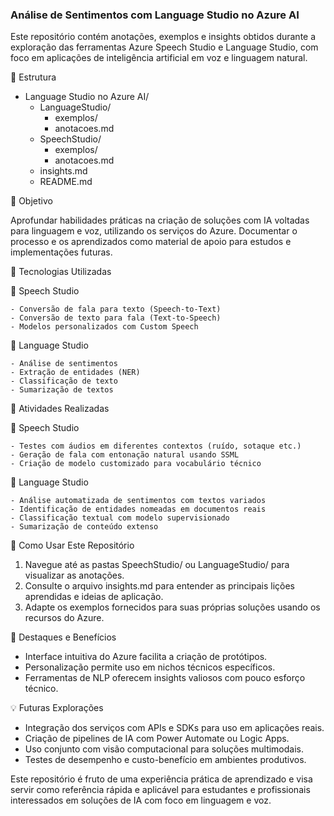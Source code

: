### Análise de Sentimentos com Language Studio no Azure AI

Este repositório contém anotações, exemplos e insights obtidos durante a exploração das ferramentas Azure Speech Studio e Language Studio, com foco em aplicações de inteligência artificial em voz e linguagem natural.

📁 Estrutura

- Language Studio no Azure AI/
    - LanguageStudio/
        - exemplos/
        - anotacoes.md
    - SpeechStudio/            
        - exemplos/
        - anotacoes.md
    - insights.md
    - README.md               

📌 Objetivo

Aprofundar habilidades práticas na criação de soluções com IA voltadas para linguagem e voz, utilizando os serviços do Azure. Documentar o processo e os aprendizados como material de apoio para estudos e implementações futuras.

🧠 Tecnologias Utilizadas

🔹 Speech Studio

    - Conversão de fala para texto (Speech-to-Text)
    - Conversão de texto para fala (Text-to-Speech)
    - Modelos personalizados com Custom Speech

🔹 Language Studio

    - Análise de sentimentos
    - Extração de entidades (NER)
    - Classificação de texto
    - Sumarização de textos

🧪 Atividades Realizadas

🔹 Speech Studio

    - Testes com áudios em diferentes contextos (ruído, sotaque etc.)
    - Geração de fala com entonação natural usando SSML
    - Criação de modelo customizado para vocabulário técnico

🔹 Language Studio

    - Análise automatizada de sentimentos com textos variados
    - Identificação de entidades nomeadas em documentos reais
    - Classificação textual com modelo supervisionado
    - Sumarização de conteúdo extenso

🚀 Como Usar Este Repositório

1. Navegue até as pastas SpeechStudio/ ou LanguageStudio/ para visualizar as anotações.
2. Consulte o arquivo insights.md para entender as principais lições aprendidas e ideias de aplicação.
3. Adapte os exemplos fornecidos para suas próprias soluções usando os recursos do Azure.

📌 Destaques e Benefícios

 - Interface intuitiva do Azure facilita a criação de protótipos.
 - Personalização permite uso em nichos técnicos específicos.
 - Ferramentas de NLP oferecem insights valiosos com pouco esforço técnico.

💡 Futuras Explorações

 - Integração dos serviços com APIs e SDKs para uso em aplicações reais.
 - Criação de pipelines de IA com Power Automate ou Logic Apps.
 - Uso conjunto com visão computacional para soluções multimodais.
 -  Testes de desempenho e custo-benefício em ambientes produtivos.


Este repositório é fruto de uma experiência prática de aprendizado e visa servir como referência rápida e aplicável para estudantes e profissionais interessados em soluções de IA com foco em linguagem e voz.
